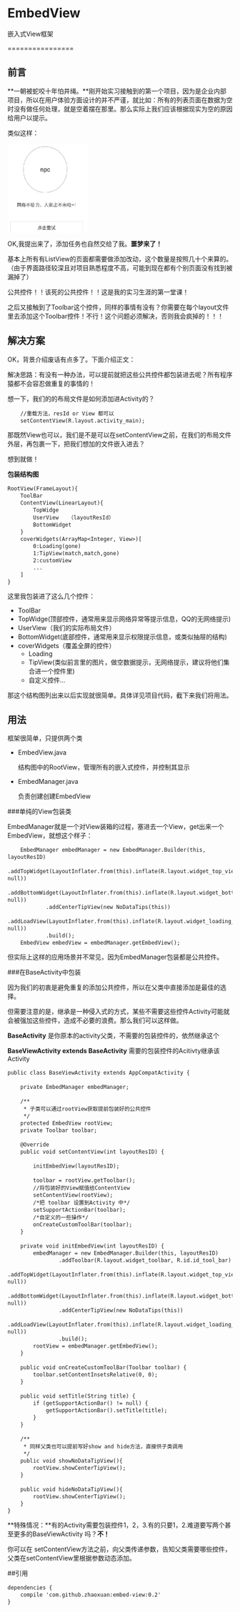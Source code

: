 # EmbedView
嵌入式View框架

 ================

## 前言

**一朝被蛇咬十年怕井绳。**刚开始实习接触到的第一个项目，因为是企业内部项目，所以在用户体验方面设计的并不严谨，就比如：所有的列表页面在数据为空时没有做任何处理，就是空着摆在那里。那么实际上我们应该根据现实为空的原因给用户以提示。

类似这样：

<img src="./pic/1-1.png" width = "180" height = "200" alt="空数据提示" align=center />

OK,我提出来了，添加任务也自然交给了我。**噩梦来了！**

基本上所有有ListView的页面都需要做添加改动，这个数量是按照几十个来算的。（由于界面路径较深且对项目熟悉程度不高，可能到现在都有个别页面没有找到被漏掉了）

公共控件！！该死的公共控件！！这是我的实习生涯的第一堂课！

之后又接触到了Toolbar这个控件，同样的事情有没有？你需要在每个layout文件里去添加这个Toolbar控件！不行！这个问题必须解决，否则我会疯掉的！！！

## 解决方案

OK，背景介绍废话有点多了。下面介绍正文：

解决思路：有没有一种办法，可以提前就把这些公共控件都包装进去呢？所有程序猿都不会容忍做重复的事情的！



想一下，我们的的布局文件是如何添加进Activity的？

		//重载方法，resId or View 都可以
        setContentView(R.layout.activity_main);
        
那既然View也可以，我们是不是可以在setContentView之前，在我们的布局文件外层，再包裹一下，把我们想加的文件嵌入进去？

想到就做！ 

**包装结构图**

	RootView(FrameLayout){
		ToolBar
		ContentView(LinearLayout){
			TopWidge
			UserView   （layoutResId）
			BottomWidget
		}
		coverWidgets(ArrayMap<Integer, View>)[
			0:Loading(gone)
			1:TipView(match,match,gone)
			2:customView
			...
		]
	}

这里我包装进了这么几个控件：

- ToolBar
- TopWidge(顶部控件，通常用来显示网络异常等提示信息，QQ的无网络提示)
- UserView（我们的实际布局文件）
- BottomWidget(底部控件，通常用来显示权限提示信息，或类似抽屉的结构)
- coverWidgets（覆盖全屏的控件）
	- Loading
	- TipView(类似前言里的图片，做空数据提示，无网络提示，建议将他们集合进一个控件里)
	- 自定义控件…
	

那这个结构图列出来以后实现就很简单。具体详见项目代码，截下来我们将用法。


## 用法

框架很简单，只提供两个类

- EmbedView.java

	结构图中的RootView，管理所有的嵌入式控件，并控制其显示


- EmbedManager.java

	负责创建创建EmbedView
	
	

###单纯的View包装类

EmbedManager就是一个对View装箱的过程，塞进去一个View，get出来一个EmbedView，就想这个样子：


		EmbedManager embedManager = new EmbedManager.Builder(this, layoutResID)
                .addTopWidget(LayoutInflater.from(this).inflate(R.layout.widget_top_view, null))
                .addBottomWidget(LayoutInflater.from(this).inflate(R.layout.widget_bottom_view, null))
                .addCenterTipView(new NoDataTips(this))
                .addLoadView(LayoutInflater.from(this).inflate(R.layout.widget_loading_view, null))
                .build();
        EmbedView embedView = embedManager.getEmbedView();
        
        

但实际上这样的应用场景并不常见，因为EmbedManager包装都是公共控件。



###在BaseActivity中包装

因为我们的初衷是避免重复的添加公共控件，所以在父类中直接添加是最佳的选择。

但需要注意的是，继承是一种侵入式的方式，某些不需要这些控件Activity可能就会被强加这些控件，造成不必要的浪费。那么我们可以这样做。

**BaseActivity** 是你原本的activity父类，不需要的包装控件的，依然继承这个

**BaseViewActivity extends BaseActivity**  需要的包装控件的Acitivty继承该Activity


	public class BaseViewActivity extends AppCompatActivity {

    	private EmbedManager embedManager;

    	/**
    	 * 子类可以通过rootView获取提前包装好的公共控件
    	 */
    	protected EmbedView rootView;
    	private Toolbar toolbar;

    	@Override
    	public void setContentView(int layoutResID) {

        	initEmbedView(layoutResID);

        	toolbar = rootView.getToolbar();
        	//将包装好的View赋值给ContentView
        	setContentView(rootView);
        	/*把 toolbar 设置到Activity 中*/
        	setSupportActionBar(toolbar);
        	/*自定义的一些操作*/
        	onCreateCustomToolBar(toolbar);
    	}

    	private void initEmbedView(int layoutResID) {
        	embedManager = new EmbedManager.Builder(this, layoutResID)
                	.addToolbar(R.layout.widget_toolbar, R.id.id_tool_bar)
                	.addTopWidget(LayoutInflater.from(this).inflate(R.layout.widget_top_view, null))
                	.addBottomWidget(LayoutInflater.from(this).inflate(R.layout.widget_bottom_view, null))
                	.addCenterTipView(new NoDataTips(this))
                	.addLoadView(LayoutInflater.from(this).inflate(R.layout.widget_loading_view, null))
                	.build();
        	rootView = embedManager.getEmbedView();
    	}

    	public void onCreateCustomToolBar(Toolbar toolbar) {
        	toolbar.setContentInsetsRelative(0, 0);
    	}

    	public void setTitle(String title) {
        	if (getSupportActionBar() != null) {
            	getSupportActionBar().setTitle(title);
        	}
    	}

    	/**
    	 * 同样父类也可以提前写好show and hide方法，直接供子类调用
    	 */
    	public void showNoDataTipView(){
        	rootView.showCenterTipView();
    	}
    
    	public void hideNoDataTipView(){
        	rootView.showCenterTipView();
    	}
	}


**特殊情况：**有的Activity需要包装控件1，2，3.有的只要1，2.难道要写两个甚至更多的BaseViewActivity 吗？**不！**

你可以在 setContentView方法之前，向父类传递参数，告知父类需要哪些控件，父类在setContentView里根据参数动态添加。


##引用


	dependencies {
    	compile 'com.github.zhaoxuan:embed-view:0.2'
	}









